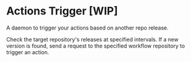 # Actions Trigger [WIP]

A daemon to trigger your actions based on another repo release.

Check the target repository's releases at specified intervals. If a new version is found, send a request to the specified workflow repository to trigger an action.
